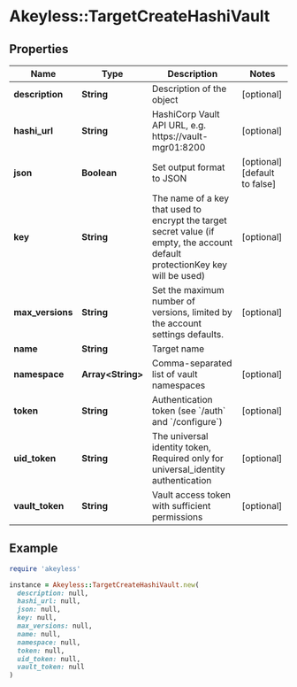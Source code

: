 # Akeyless::TargetCreateHashiVault

## Properties

| Name | Type | Description | Notes |
| ---- | ---- | ----------- | ----- |
| **description** | **String** | Description of the object | [optional] |
| **hashi_url** | **String** | HashiCorp Vault API URL, e.g. https://vault-mgr01:8200 | [optional] |
| **json** | **Boolean** | Set output format to JSON | [optional][default to false] |
| **key** | **String** | The name of a key that used to encrypt the target secret value (if empty, the account default protectionKey key will be used) | [optional] |
| **max_versions** | **String** | Set the maximum number of versions, limited by the account settings defaults. | [optional] |
| **name** | **String** | Target name |  |
| **namespace** | **Array&lt;String&gt;** | Comma-separated list of vault namespaces | [optional] |
| **token** | **String** | Authentication token (see &#x60;/auth&#x60; and &#x60;/configure&#x60;) | [optional] |
| **uid_token** | **String** | The universal identity token, Required only for universal_identity authentication | [optional] |
| **vault_token** | **String** | Vault access token with sufficient permissions | [optional] |

## Example

```ruby
require 'akeyless'

instance = Akeyless::TargetCreateHashiVault.new(
  description: null,
  hashi_url: null,
  json: null,
  key: null,
  max_versions: null,
  name: null,
  namespace: null,
  token: null,
  uid_token: null,
  vault_token: null
)
```

